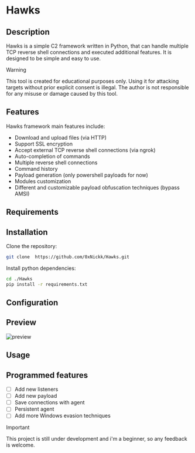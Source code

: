 # Hawks 

## Description
Hawks is a simple C2 framework written in Python, that can handle multiple TCP reverse shell connections and executed additional features. It is designed to be simple and easy to use. 

> [!WARNING]
> This tool is created for educational purposes only. Using it for attacking targets without prior explicit consent is illegal. The author is not responsible for any misuse or damage caused by this tool.



## Features 

Hawks framework main features include:

- Download and upload files (via HTTP)
- Support SSL encryption 
- Accept external TCP reverse shell connections (via ngrok)
- Auto-completion of commands
- Multiple reverse shell connections
- Command history
- Payload generation (only powershell payloads for now)
- Modules customization
- Different and customizable payload obfuscation techniques (bypass AMSI)


## Requirements

## Installation 

Clone the repository:
```bash
git clone  https://github.com/0xNickk/Hawks.git
```

Install python dependencies:
```bash
cd ./Hawks
pip install -r requirements.txt
```

## Configuration 


## Preview
![preview](https://github.com/0xNickk/Hawks/assets/96845504/e3e6c604-3c0f-4e32-abef-9a37ac6a8c93)


## Usage

## Programmed features

- [ ] Add new listeners 
- [ ] Add new payload 
- [ ] Save connections with agent
- [ ] Persistent agent 
- [ ] Add more Windows evasion techniques

> [!IMPORTANT]
> This project is still under development and i'm a beginner, so any feedback is welcome.